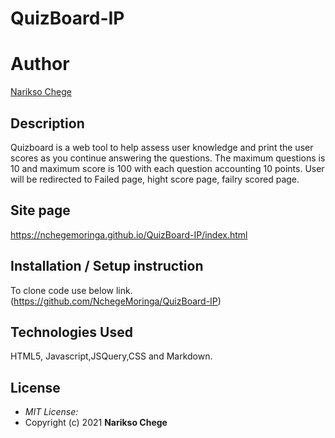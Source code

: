 # QuizBoard-IP 

# Author

[Narikso Chege](https://github.com/NchegeMoringa/QuizBoard-IP)

## Description

Quizboard is a web tool to help assess user knowledge and print the user scores as you continue answering the questions.
The maximum questions is 10 and maximum score is 100 with each question accounting 10 points.
User will be redirected to Failed page, hight score page, failry scored page. 


## Site page
 https://nchegemoringa.github.io/QuizBoard-IP/index.html


## Installation / Setup instruction
To clone code use below link.(https://github.com/NchegeMoringa/QuizBoard-IP)

## Technologies Used
HTML5, Javascript,JSQuery,CSS and Markdown.
## License
* *MIT License:*
* Copyright (c) 2021 **Narikso Chege**
